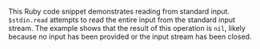 This Ruby code snippet demonstrates reading from standard input.  `$stdin.read` attempts to read the entire input from the standard input stream.  The example shows that the result of this operation is `nil`, likely because no input has been provided or the input stream has been closed.

